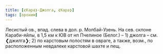 ```yaml
---
title: [❮Кара❯-Джолга, ❮Кара❯]
tags: [ороним]
---
```


Лесистый ов., впад. слева в дол. р. Молбай-Узень. На сев. склоне Караби-яйлы, в
1,5 км к ЮВ от нп Пчелиное (Белог.) – 1) джолга – см. ❮джилга❯; 2)
по карстовым полостям в овраге, а также, возм., по расположенным невдалеке
карстовой шахте и пещ.
